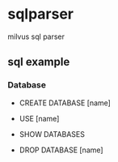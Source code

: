 # sqlparser
milvus sql parser

## sql example

### Database

 - CREATE DATABASE [name]

 - USE [name]

 - SHOW DATABASES

 - DROP DATABASE [name]

